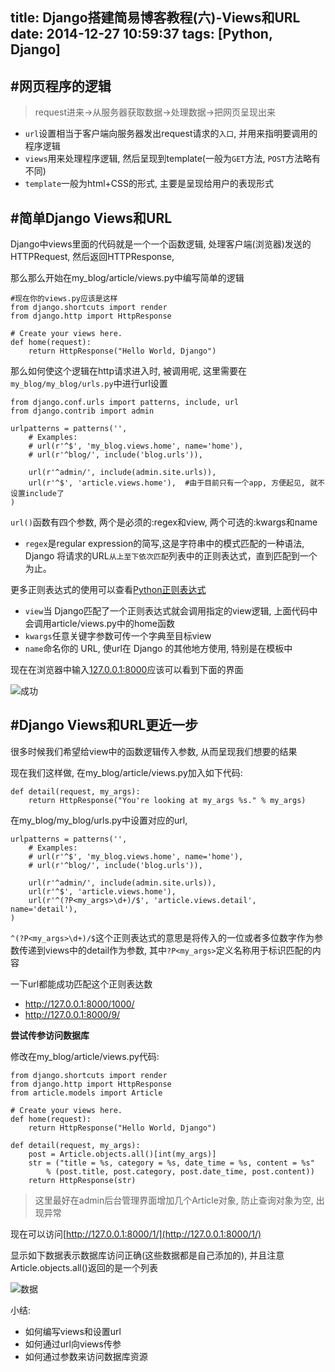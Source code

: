 title: Django搭建简易博客教程(六)-Views和URL
date: 2014-12-27 10:59:37
tags: [Python, Django]
---

#网页程序的逻辑
---

> request进来->从服务器获取数据->处理数据->把网页呈现出来

- `url`设置相当于客户端向服务器发出request请求的`入口`, 并用来指明要调用的程序逻辑
- `views`用来处理程序逻辑, 然后呈现到template(一般为`GET`方法, `POST`方法略有不同)
- `template`一般为html+CSS的形式, 主要是呈现给用户的表现形式


<!--more-->

#简单Django Views和URL
---

Django中views里面的代码就是一个一个函数逻辑, 处理客户端(浏览器)发送的HTTPRequest, 然后返回HTTPResponse, 

那么那么开始在my_blog/article/views.py中编写简单的逻辑

```
#现在你的views.py应该是这样
from django.shortcuts import render
from django.http import HttpResponse

# Create your views here.
def home(request):
    return HttpResponse("Hello World, Django")
```

那么如何使这个逻辑在http请求进入时, 被调用呢, 这里需要在`my_blog/my_blog/urls.py`中进行url设置

```
from django.conf.urls import patterns, include, url
from django.contrib import admin

urlpatterns = patterns('',
    # Examples:
    # url(r'^$', 'my_blog.views.home', name='home'),
    # url(r'^blog/', include('blog.urls')),

    url(r'^admin/', include(admin.site.urls)),
    url(r'^$', 'article.views.home'),  #由于目前只有一个app, 方便起见, 就不设置include了
)
```

`url()`函数有四个参数, 两个是必须的:regex和view, 两个可选的:kwargs和name

- `regex`是regular expression的简写,这是字符串中的模式匹配的一种语法, Django 将请求的URL`从上至下依次匹配`列表中的正则表达式，直到匹配到一个为止。

更多正则表达式的使用可以查看[Python正则表达式](http://andrewliu.tk/2014/10/26/2014-10-26-Python%E6%AD%A3%E5%88%99%E8%A1%A8%E8%BE%BE%E5%BC%8F/)

- `view`当 Django匹配了一个正则表达式就会调用指定的view逻辑, 上面代码中会调用article/views.py中的home函数
- `kwargs`任意关键字参数可传一个字典至目标view
- `name`命名你的 URL, 使url在 Django 的其他地方使用, 特别是在模板中

现在在浏览器中输入[127.0.0.1:8000](http://127.0.0.1:8000)应该可以看到下面的界面

![成功](http://picturebag.qiniudn.com/Snip20141226_2.png)


#Django Views和URL更近一步
---

很多时候我们希望给view中的函数逻辑传入参数, 从而呈现我们想要的结果

现在我们这样做, 在my_blog/article/views.py加入如下代码:

```
def detail(request, my_args):
    return HttpResponse("You're looking at my_args %s." % my_args)
```

在my_blog/my_blog/urls.py中设置对应的url,

```
urlpatterns = patterns('',
    # Examples:
    # url(r'^$', 'my_blog.views.home', name='home'),
    # url(r'^blog/', include('blog.urls')),

    url(r'^admin/', include(admin.site.urls)),
    url(r'^$', 'article.views.home'),
    url(r'^(?P<my_args>\d+)/$', 'article.views.detail', name='detail'),
)
```

`^(?P<my_args>\d+)/$`这个正则表达式的意思是将传入的一位或者多位数字作为参数传递到views中的detail作为参数, 其中`?P<my_args>`定义名称用于标识匹配的内容


一下url都能成功匹配这个正则表达数
- http://127.0.0.1:8000/1000/
- http://127.0.0.1:8000/9/


**尝试传参访问数据库**

修改在my_blog/article/views.py代码:

```
from django.shortcuts import render
from django.http import HttpResponse
from article.models import Article

# Create your views here.
def home(request):
    return HttpResponse("Hello World, Django")

def detail(request, my_args):
    post = Article.objects.all()[int(my_args)]
    str = ("title = %s, category = %s, date_time = %s, content = %s" 
        % (post.title, post.category, post.date_time, post.content))
    return HttpResponse(str)
```

> 这里最好在admin后台管理界面增加几个Article对象, 防止查询对象为空, 出现异常

现在可以访问[http://127.0.0.1:8000/1/](http://127.0.0.1:8000/1/)

显示如下数据表示数据库访问正确(这些数据都是自己添加的), 并且注意Article.objects.all()返回的是一个列表

![数据](http://picturebag.qiniudn.com/Snip20141227_1.png)


小结:

- 如何编写views和设置url
- 如何通过url向views传参
- 如何通过参数来访问数据库资源


